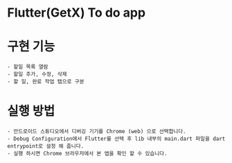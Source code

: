 # Flutter(GetX) To do app

# 구현 기능
    - 할일 목록 열람
    - 할일 추가, 수정, 삭제
    - 할 일, 완료 작업 탭으로 구분

# 실행 방법
    - 안드로이드 스튜디오에서 디버깅 기기를 Chrome (web) 으로 선택합니다.
    - Debug Configuration에서 Flutter를 선택 후 lib 내부의 main.dart 파일을 dart entrypoint로 설정 해 줍니다.
    - 실행 하시면 Chrome 브라우저에서 본 앱을 확인 할 수 있습니다.